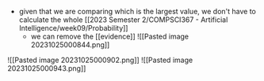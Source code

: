 - given that we are comparing which is the largest value, we don't have to calculate the whole [[2023 Semester 2/COMPSCI367 - Artificial Intelligence/week09/Probability]]
	- we can remove the [[evidence]]
		![[Pasted image 20231025000844.png]]

![[Pasted image 20231025000902.png]]
![[Pasted image 20231025000943.png]]